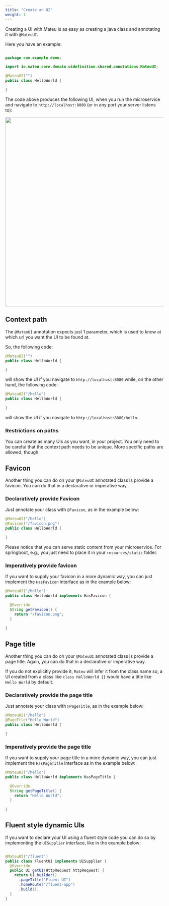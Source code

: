 ```yaml
---
title: "Create an UI"
weight: 1
---
```


Creating a UI with Mateu is as easy as creating a java class and annotating it with `@MateuUI`. 

Here you have an example:

```java

package com.example.demo;

import io.mateu.core.domain.uidefinition.shared.annotations.MateuUI;

@MateuUI("")
public class HelloWorld {

}

```
The code above produces the following UI, when you run the microservice and navigate to `http://localhost:8080` (or in any port your server listens to):


<p align="center"><img src="../../../images/helloworld.png?raw=true" width="600"/></p>

## Context path

The `@MateuUI` annotation expects just 1 parameter, which is used to know at which url you want the UI to be found at.

So, the following code:

```java
@MateuUI("")
public class HelloWorld {

}
```
will show the UI if you navigate to `hhtp://localhost:8080` while, on the other hand, the following code:

```java
@MateuUI("/hello")
public class HelloWorld {

}
```
will show the UI if you navigate to `hhtp://localhost:8080/hello`.

### Restrictions on paths

You can create as many UIs as you want, in your project. You only need to be careful that the context path needs to be unique. More specific paths are allowed, though.

## Favicon

Another thing you can do on your `@MateuUI` annotated class is provide a favicon. You can do that in a declarative or imperative way.

### Declaratively provide Favicon

Just annotate your class with `@Favicon`, as in the example below:

```java
@MateuUI("/hello")
@Favicon("/favicon.png")
public class HelloWorld {

}
```

Please notice that you can serve static content from your microservice. For springboot, e.g., you just need to place it in your `resources/static` folder.

### Imperatively provide favicon

If you want to supply your favicon in a more dynamic way, you can just implement the `HasFavicon` interface as in the example below:

```java
@MateuUI("/hello")
public class HelloWorld implements HasFavicon {

  @Override
  String getFavicon() {
    return "/favicon.png";
  }
  
}
```

## Page title

Another thing you can do on your `@MateuUI` annotated class is provide a page title. Again, you can do that in a declarative or imperative way.

If you do not explicitly provide it, `Mateu` will infer it from the class name so, a UI created from a class like `class HelloWorld {}` would have a title like `Hello World` by default.

### Declaratively provide the page title

Just annotate your class with `@PageTitle`, as in the example below:

```java
@MateuUI("/hello")
@PageTtle("Hello World")
public class HelloWorld {

}
```

### Imperatively provide the page title

If you want to supply your page title in a more dynamic way, you can just implement the `HasPageTitle` interface as in the example below:

```java
@MateuUI("/hello")
public class HelloWorld implements HasPageTitle {

  @Override
  String getPageTitle() {
    return "Hello World";
  }
  
}
```

## Fluent style dynamic UIs

If you want to declare your UI using a fluent style code you can do so by implementing the `UISupplier` interface, like in the example below:

```java

@MateuUI("/fluent")
public class FluentUI implements UISupplier {
  @Override
  public UI getUI(HttpRequest httpRequest) {
    return UI.builder()
      .pageTitle("Fluent UI")
      .homeRoute("/fluent-app")
      .build();
  }
}

```
